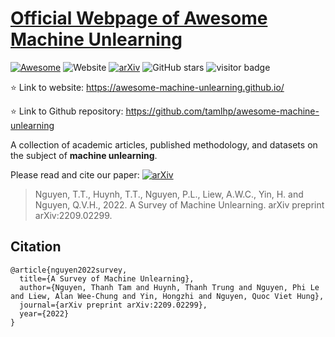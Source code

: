 # [Official Webpage of Awesome Machine Unlearning](https://github.com/tamlhp/awesome-machine-unlearning)
[![Awesome](https://awesome.re/badge.svg)](https://awesome.re)
![Website](https://img.shields.io/website?down_color=lightgrey&down_message=offline&label=status&style=plastic&up_color=green&up_message=online&url=https%3A%2F%2Fawesome-machine-unlearning.github.io%2F)
[![arXiv](https://img.shields.io/badge/arXiv-2209.02299-b31b1b.svg)](https://arxiv.org/abs/2209.02299)
![GitHub stars](https://img.shields.io/github/stars/tamlhp/awesome-machine-unlearning?color=yellow&label=Stars)
![visitor badge](https://visitor-badge.glitch.me/badge?page_id=tamlhp.awesome-machine-unlearning)

:star: Link to website: https://awesome-machine-unlearning.github.io/

:star: Link to Github repository: https://github.com/tamlhp/awesome-machine-unlearning

A collection of academic articles, published methodology, and datasets on the subject of **machine unlearning**.

Please read and cite our paper: [![arXiv](https://img.shields.io/badge/arXiv-2209.02299-b31b1b.svg)](https://arxiv.org/abs/2209.02299)

>Nguyen, T.T., Huynh, T.T., Nguyen, P.L., Liew, A.W.C., Yin, H. and Nguyen, Q.V.H., 2022. A Survey of Machine Unlearning. arXiv preprint arXiv:2209.02299.

## Citation

```
@article{nguyen2022survey,
  title={A Survey of Machine Unlearning},
  author={Nguyen, Thanh Tam and Huynh, Thanh Trung and Nguyen, Phi Le and Liew, Alan Wee-Chung and Yin, Hongzhi and Nguyen, Quoc Viet Hung},
  journal={arXiv preprint arXiv:2209.02299},
  year={2022}
}
```
